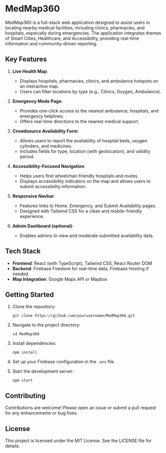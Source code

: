 # MedMap360

MedMap360 is a full-stack web application designed to assist users in locating nearby medical facilities, including clinics, pharmacies, and hospitals, especially during emergencies. The application integrates themes of Smart Cities, Healthcare, and Accessibility, providing real-time information and community-driven reporting.

## Key Features

1. **Live Health Map**: 
   - Displays hospitals, pharmacies, clinics, and ambulance hotspots on an interactive map.
   - Users can filter locations by type (e.g., Clinics, Oxygen, Ambulance).

2. **Emergency Mode Page**: 
   - Provides one-click access to the nearest ambulance, hospitals, and emergency helplines.
   - Offers real-time directions to the nearest medical support.

3. **Crowdsource Availability Form**: 
   - Allows users to report the availability of hospital beds, oxygen cylinders, and medicines.
   - Includes fields for type, location (with geolocation), and validity period.

4. **Accessibility-Focused Navigation**: 
   - Helps users find wheelchair-friendly hospitals and routes.
   - Displays accessibility indicators on the map and allows users to submit accessibility information.

5. **Responsive Navbar**: 
   - Features links to Home, Emergency, and Submit Availability pages.
   - Designed with Tailwind CSS for a clean and mobile-friendly experience.

6. **Admin Dashboard (optional)**: 
   - Enables admins to view and moderate submitted availability data.

## Tech Stack

- **Frontend**: React (with TypeScript), Tailwind CSS, React Router DOM
- **Backend**: Firebase Firestore for real-time data, Firebase Hosting if needed
- **Map Integration**: Google Maps API or Mapbox

## Getting Started

1. Clone the repository:
   ```
   git clone https://github.com/yourusername/MedMap360.git
   ```

2. Navigate to the project directory:
   ```
   cd MedMap360
   ```

3. Install dependencies:
   ```
   npm install
   ```

4. Set up your Firebase configuration in the `.env` file.

5. Start the development server:
   ```
   npm start
   ```

## Contributing

Contributions are welcome! Please open an issue or submit a pull request for any enhancements or bug fixes.

## License

This project is licensed under the MIT License. See the LICENSE file for details.